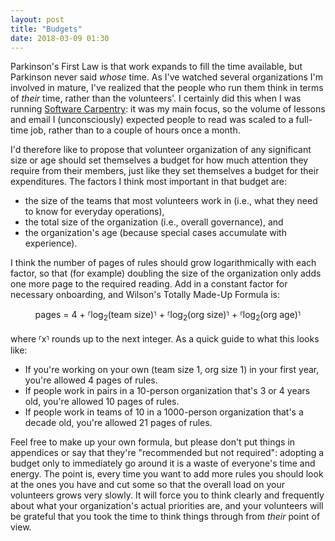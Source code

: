 ```yaml
---
layout: post
title: "Budgets"
date: 2018-03-09 01:30
---
```


Parkinson's First Law is that work expands to fill the time available,
but Parkinson never said *whose* time.
As I've watched several organizations I'm involved in mature,
I've realized that the people who run them think in terms of *their* time,
rather than the volunteers'.
I certainly did this when I was running [Software Carpentry](http://software-carpentry.org):
it was my main focus,
so the volume of lessons and email I (unconsciously) expected people to read was scaled to a full-time job,
rather than to a couple of hours once a month.

I'd therefore like to propose that volunteer organization of any significant size or age
should set themselves a budget for how much attention they require from their members,
just like they set themselves a budget for their expenditures.
The factors I think most important in that budget are:

- the size of the teams that most volunteers work in (i.e., what they need to know for everyday operations),
- the total size of the organization (i.e., overall governance), and
- the organization's age (because special cases accumulate with experience).

I think the number of pages of rules should grow logarithmically with each factor,
so that (for example) doubling the size of the organization only adds one more page to the required reading.
Add in a constant factor for necessary onboarding,
and Wilson's Totally Made-Up Formula is:

<div align="center">
pages = 4 + &#11810;log<sub>2</sub>(team size)&#11811; + &#11810;log<sub>2</sub>(org size)&#11811; + &#11810;log<sub>2</sub>(org age)&#11811;
</div>

<br/>
where &#11810;x&#11811; rounds up to the next integer.  As a quick guide to what this looks like:

- If you're working on your own (team size 1, org size 1) in your first year, you're allowed 4 pages of rules.
- If people work in pairs in a 10-person organization that's 3 or 4 years old, you're allowed 10 pages of rules.
- If people work in teams of 10 in a 1000-person organization that's a decade old, you're allowed 21 pages of rules.

Feel free to make up your own formula,
but please don't put things in appendices or say that they're "recommended but not required":
adopting a budget only to immediately go around it is a waste of everyone's time and energy.
The point is,
every time you want to add more rules
you should look at the ones you have and cut some
so that the overall load on your volunteers grows very slowly.
It will force you to think clearly and frequently about what your organization's actual priorities are,
and your volunteers will be grateful that you took the time to think things through from *their* point of view.
